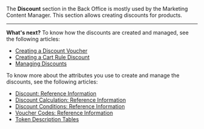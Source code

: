 The **Discount** section in the Back Office is mostly used by the Marketing Content Manager.
This section allows creating discounts for products.


* * *
**What's next?**
To know how the discounts are created and managed, see the following articles:
* [Creating a Discount Voucher](https://documentation.spryker.com/docs/en/creating-a-discount-voucher)
* [Creating a Cart Rule Discount](https://documentation.spryker.com/docs/en/creating-a-cart-rule-discount)
* [Managing Discounts](https://documentation.spryker.com/docs/en/managing-discounts)

To know more about the attributes you use to create and manage the discounts, see the following articles:
* [Discount: Reference Information](https://documentation.spryker.com/docs/en/discount-reference-information)
* [Discount Calculation: Reference Information](https://documentation.spryker.com/docs/en/discount-calculation-reference-information)
* [Discount Conditions: Reference Information](https://documentation.spryker.com/docs/en/discount-conditions-reference-information)
* [Voucher Codes: Reference Information](https://documentation.spryker.com/docs/en/voucher-codes-reference-information)
* [Token Description Tables](https://documentation.spryker.com/docs/en/token-description-tables)